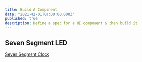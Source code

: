 ```yaml
---
title: Build A Component
date: "2021-02-01T00:00:00.000Z"
published: true
description: Define a spec for a UI component & then build it
---
```


## Seven Segment LED

<div class="full-bleed"></div>

[Seven Segment Clock](embedded-codesandbox://seven-segment-clock)
